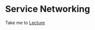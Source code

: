 # Service Networking

  Take me to [Lecture](https://kodekloud.com/courses/certified-kubernetes-administrator-with-practice-tests/lectures/9808291)